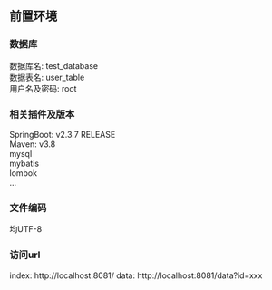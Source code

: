 ## 前置环境
### 数据库 
数据库名: test_database <br>
数据表名: user_table <br>
用户名及密码: root <br>

### 相关插件及版本
SpringBoot: v2.3.7 RELEASE <br>
Maven: v3.8 <br>
mysql <br>
mybatis <br>
lombok <br>
...

### 文件编码
均UTF-8

### 访问url
index: http://localhost:8081/
data: http://localhost:8081/data?id=xxx